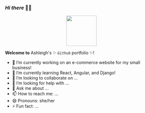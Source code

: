 ### _Hi there_ 👋✨

<div id="header" align="center">
  <img src="https://media.giphy.com/media/M9gbBd9nbDrOTu1Mqx/giphy.gif" width="100"/>
</div>

**Welcome to** Ashleigh's ✨ _`Github`_ portfolio ✨!


- 🔭 I’m currently working on an e-commerce website for my small business!
- 🌱 I’m currently learning React, Angular, and Django!
- 👯 I’m looking to collaborate on ...
- 🤔 I’m looking for help with ...
- 💬 Ask me about ...
- 📫 How to reach me: ...
- 😄 Pronouns: she/her
- ⚡ Fun fact: ...
